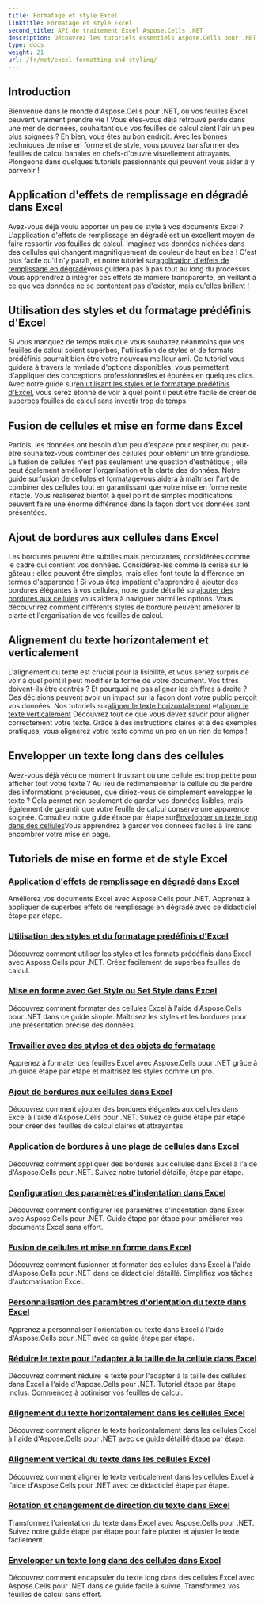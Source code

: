 ```yaml
---
title: Formatage et style Excel
linktitle: Formatage et style Excel
second_title: API de traitement Excel Aspose.Cells .NET
description: Découvrez les tutoriels essentiels Aspose.Cells pour .NET sur le formatage et le style d'Excel. Améliorez vos feuilles de calcul avec des guides pratiques étape par étape.
type: docs
weight: 21
url: /fr/net/excel-formatting-and-styling/
---
```

## Introduction

Bienvenue dans le monde d'Aspose.Cells pour .NET, où vos feuilles Excel peuvent vraiment prendre vie ! Vous êtes-vous déjà retrouvé perdu dans une mer de données, souhaitant que vos feuilles de calcul aient l'air un peu plus soignées ? Eh bien, vous êtes au bon endroit. Avec les bonnes techniques de mise en forme et de style, vous pouvez transformer des feuilles de calcul banales en chefs-d'œuvre visuellement attrayants. Plongeons dans quelques tutoriels passionnants qui peuvent vous aider à y parvenir !

## Application d'effets de remplissage en dégradé dans Excel

 Avez-vous déjà voulu apporter un peu de style à vos documents Excel ? L'application d'effets de remplissage en dégradé est un excellent moyen de faire ressortir vos feuilles de calcul. Imaginez vos données nichées dans des cellules qui changent magnifiquement de couleur de haut en bas ! C'est plus facile qu'il n'y paraît, et notre tutoriel sur[application d'effets de remplissage en dégradé](./applying-gradient-fill-effects/)vous guidera pas à pas tout au long du processus. Vous apprendrez à intégrer ces effets de manière transparente, en veillant à ce que vos données ne se contentent pas d'exister, mais qu'elles brillent !

## Utilisation des styles et du formatage prédéfinis d'Excel

 Si vous manquez de temps mais que vous souhaitez néanmoins que vos feuilles de calcul soient superbes, l'utilisation de styles et de formats prédéfinis pourrait bien être votre nouveau meilleur ami. Ce tutoriel vous guidera à travers la myriade d'options disponibles, vous permettant d'appliquer des conceptions professionnelles et épurées en quelques clics. Avec notre guide sur[en utilisant les styles et le formatage prédéfinis d'Excel](./using-excel-predefined-styles-and-formatting/), vous serez étonné de voir à quel point il peut être facile de créer de superbes feuilles de calcul sans investir trop de temps.

## Fusion de cellules et mise en forme dans Excel

 Parfois, les données ont besoin d'un peu d'espace pour respirer, ou peut-être souhaitez-vous combiner des cellules pour obtenir un titre grandiose. La fusion de cellules n'est pas seulement une question d'esthétique ; elle peut également améliorer l'organisation et la clarté des données. Notre guide sur[fusion de cellules et formatage](./merging-cells-and-formatting/)vous aidera à maîtriser l'art de combiner des cellules tout en garantissant que votre mise en forme reste intacte. Vous réaliserez bientôt à quel point de simples modifications peuvent faire une énorme différence dans la façon dont vos données sont présentées. 

## Ajout de bordures aux cellules dans Excel

 Les bordures peuvent être subtiles mais percutantes, considérées comme le cadre qui contient vos données. Considérez-les comme la cerise sur le gâteau : elles peuvent être simples, mais elles font toute la différence en termes d'apparence ! Si vous êtes impatient d'apprendre à ajouter des bordures élégantes à vos cellules, notre guide détaillé sur[ajouter des bordures aux cellules](./adding-borders-to-cells/) vous aidera à naviguer parmi les options. Vous découvrirez comment différents styles de bordure peuvent améliorer la clarté et l'organisation de vos feuilles de calcul.

## Alignement du texte horizontalement et verticalement

L'alignement du texte est crucial pour la lisibilité, et vous seriez surpris de voir à quel point il peut modifier la forme de votre document. Vos titres doivent-ils être centrés ? Et pourquoi ne pas aligner les chiffres à droite ? Ces décisions peuvent avoir un impact sur la façon dont votre public perçoit vos données. Nos tutoriels sur[aligner le texte horizontalement](./aligning-text-horizontally/) et[aligner le texte verticalement](./aligning-text-vertically/) Découvrez tout ce que vous devez savoir pour aligner correctement votre texte. Grâce à des instructions claires et à des exemples pratiques, vous alignerez votre texte comme un pro en un rien de temps !

## Envelopper un texte long dans des cellules

 Avez-vous déjà vécu ce moment frustrant où une cellule est trop petite pour afficher tout votre texte ? Au lieu de redimensionner la cellule ou de perdre des informations précieuses, que diriez-vous de simplement envelopper le texte ? Cela permet non seulement de garder vos données lisibles, mais également de garantir que votre feuille de calcul conserve une apparence soignée. Consultez notre guide étape par étape sur[Envelopper un texte long dans des cellules](./wrapping-long-text-within-cells/)Vous apprendrez à garder vos données faciles à lire sans encombrer votre mise en page.

## Tutoriels de mise en forme et de style Excel
### [Application d'effets de remplissage en dégradé dans Excel](./applying-gradient-fill-effects/)
Améliorez vos documents Excel avec Aspose.Cells pour .NET. Apprenez à appliquer de superbes effets de remplissage en dégradé avec ce didacticiel étape par étape.
### [Utilisation des styles et du formatage prédéfinis d'Excel](./using-excel-predefined-styles-and-formatting/)
Découvrez comment utiliser les styles et les formats prédéfinis dans Excel avec Aspose.Cells pour .NET. Créez facilement de superbes feuilles de calcul.
### [Mise en forme avec Get Style ou Set Style dans Excel](./formatting-with-get-style-or-set-style/)
Découvrez comment formater des cellules Excel à l'aide d'Aspose.Cells pour .NET dans ce guide simple. Maîtrisez les styles et les bordures pour une présentation précise des données.
### [Travailler avec des styles et des objets de formatage](./working-with-styles-and-formatting-objects/)
Apprenez à formater des feuilles Excel avec Aspose.Cells pour .NET grâce à un guide étape par étape et maîtrisez les styles comme un pro.
### [Ajout de bordures aux cellules dans Excel](./adding-borders-to-cells/)
Découvrez comment ajouter des bordures élégantes aux cellules dans Excel à l'aide d'Aspose.Cells pour .NET. Suivez ce guide étape par étape pour créer des feuilles de calcul claires et attrayantes.
### [Application de bordures à une plage de cellules dans Excel](./applying-borders-to-range-of-cells/)
Découvrez comment appliquer des bordures aux cellules dans Excel à l'aide d'Aspose.Cells pour .NET. Suivez notre tutoriel détaillé, étape par étape.
### [Configuration des paramètres d'indentation dans Excel](./configuring-indentation-settings/)
Découvrez comment configurer les paramètres d'indentation dans Excel avec Aspose.Cells pour .NET. Guide étape par étape pour améliorer vos documents Excel sans effort.
### [Fusion de cellules et mise en forme dans Excel](./merging-cells-and-formatting/)
Découvrez comment fusionner et formater des cellules dans Excel à l'aide d'Aspose.Cells pour .NET dans ce didacticiel détaillé. Simplifiez vos tâches d'automatisation Excel.
### [Personnalisation des paramètres d'orientation du texte dans Excel](./customizing-orientation-settings-for-text/)
Apprenez à personnaliser l'orientation du texte dans Excel à l'aide d'Aspose.Cells pour .NET avec ce guide étape par étape.
### [Réduire le texte pour l'adapter à la taille de la cellule dans Excel](./shrinking-text-to-fit-cell-size/)
Découvrez comment réduire le texte pour l'adapter à la taille des cellules dans Excel à l'aide d'Aspose.Cells pour .NET. Tutoriel étape par étape inclus. Commencez à optimiser vos feuilles de calcul.
### [Alignement du texte horizontalement dans les cellules Excel](./aligning-text-horizontally/)
Découvrez comment aligner le texte horizontalement dans les cellules Excel à l'aide d'Aspose.Cells pour .NET avec ce guide détaillé étape par étape.
### [Alignement vertical du texte dans les cellules Excel](./aligning-text-vertically/)
Découvrez comment aligner le texte verticalement dans les cellules Excel à l'aide d'Aspose.Cells pour .NET avec ce didacticiel étape par étape.
### [Rotation et changement de direction du texte dans Excel](./rotating-and-changing-text-direction/)
Transformez l'orientation du texte dans Excel avec Aspose.Cells pour .NET. Suivez notre guide étape par étape pour faire pivoter et ajuster le texte facilement.
### [Envelopper un texte long dans des cellules dans Excel](./wrapping-long-text-within-cells/)
Découvrez comment encapsuler du texte long dans des cellules Excel avec Aspose.Cells pour .NET dans ce guide facile à suivre. Transformez vos feuilles de calcul sans effort.